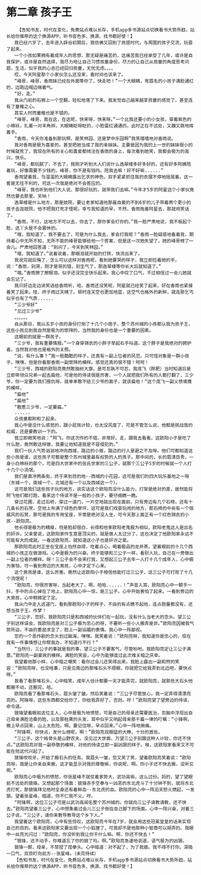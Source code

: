 # 第二章 孩子王
        【告知书友，时代在变化，免费站点难以长存，手机app多书源站点切换看书大势所趋，站长给你推荐的这个换源APP，听书音色多、换源、找书都好使！】
       我已经六岁了，去年进入辟谷初期后，我仿佛又回到了孩提时代，与周围的孩子交流，玩耍了起来。
       一个小孩如果拥有着成年人的思想，那无疑是痛苦的，这痛苦我已经承受了几年，或许是自我保护，或许是自然选择，我尽力地让自己习惯孩童身份，尽力的让自己从孩童的角度思考问题，生活，似乎我的心态已经回归孩童，无忧无虑。。。。
       哎，今天阿星那个小家伙怎么还没来，看时间也该来了。
       “峰哥，峰哥，香雨妹已经在外面等你了，快走吧！”一个大眼睛，弯眉毛的小孩子满脸通红的，边跑边喊边喘着气。
       “好，走。”
       我从门前的石狮上一个空翻，轻松地落了下来。我发觉自己越来越享孩童的感觉了，甚至连有了童稚之心。
       其实人时而童稚也是不错的。
       “峰哥，峰哥，我在这，在这呢，快来呀，快来呀。”一个比我还要小的小女孩，穿着紫色的小棉袄，扎着一对羊角辫，大眼睛眨呀眨的，小脸蛋红通通的，此时正在不远处，又蹦又跳地挥着手。
       “香雨，今天你准备到那玩啊，是笑林园，还是梦中乐园啊”我笑嘻嘻地对香雨说。
       我对香雨是极为喜爱的，甚至把她当成了我的亲妹妹。主要是因为我的上一世的妹妹很小的时候就死了，我现在所有的关心和喜爱都倾注在香雨的身上，每次看到她笑，我都会极为的高兴，快乐。
       “峰哥，都玩腻了，不去了，我刚才听到大人们说什么逸翠楼多好多好的，还有好多阿姨陪着玩，好像需要不少钱的，峰哥，你不是有钱吗。陪我去嘛！好不好嘛......”
       香雨望着我，乌溜溜的大眼睛露出乞求的神色，双手紧紧抓住我的衣摆不停地摇晃着。这一套是无往不利的，可这一次我是绝对不会答应的。
       “峰哥，我也听到他们大人说，那很好玩的，就带我们去嘛。”今年才5岁的阿星这个小家伙竟然也要去那里。天呐！
       逸翠楼是什么地方，那是妓院，要让老爹知道他那最自豪的不到6岁的儿子带着两个更小的孩子去逛妓院，他不把我打死才怪呢。幸亏我知道的早，不然，香雨拖着阿星去，那就闹笑话了。
       “香雨，不行，这地方不可以去，你去了，那你爹会打你的。”我一脸严肃地说，我不板起个脸，这丫头是不会罢休的。
       “哦，我知道了，我不要去了，可是为什么我去，爹会打我呢？”香雨一脸疑惑地看着我，期待着心中无所不知，无所不能的峰哥能够给他一个答案，但是这一次她失望了，她的峰哥楞了一会儿。严肃地回答道：“别问了，今天到笑林园。”
       “哦，我知道了。”说着说着，那眼泪就开始的打转，快流出来了。
       我说完就后悔了，怎么可以这样对香雨呢，看到她要哭的样子，我立即拉着她的手，说：“香雨，别哭，刚才是哥的错，别生气了，那逸翠楼等你长大后就知道了。”
       “哦。”香雨擦了擦眼泪。似乎还没完全快乐起来。我心中叹了口气，不过相信过一会儿她就会忘记了。
       我只好边走边讲笑话给香雨听，哈，香雨还没笑呢，阿星就已经笑了起来，好在香雨也紧接着笑了起来。哇，终于雨过天晴了。顿时连天空也更加地蓝，这空气也格外的新鲜，就连那乞丐似乎也有了气质......
       “三少爷好”
       “见过三少爷”
       。。。。。。
       自从那日，我以五岁小孩的身份打倒了十几个小痞子，整个苏州城的小孩都认我为孩子王，这些小孩见到我自然是极为的崇拜的，当然我的身份也是一个重要的因素。
       这眼前的就是一群孩子。
       “三少爷，我有重要情报。”一个身穿锦衣的小胖子举起右手叫道。这个胖子是我绝对的拥护者。当然我对他也是格外的关照。
       “说，有什么事？”我一脸酷酷的样子，还真有一副上位者的风范，只可惜对象是一群小孩子。嘿嘿，但是你看那香雨一副崇拜的模样。感觉还真的很不错！呵呵！
       “三少爷，西城的欧阳亮竟然敢独树大旗，是可忍孰不可忍，我庞飞（胖肥）当时知道后是立即带领众兄弟一起去扁他，可是他的侍读很是厉害，一个人就把我们所有的人都打翻了，三少爷，你一定要为我们报仇呀。就单单敢不给三少爷的面子，就该扁他！”这个庞飞一副义愤填膺的模样。
       “扁他”
       “扁他”
       “敢惹三少爷，一定要扁。”
       ......
       众孩童都附和了起来。
       我心中是没什么感觉的，跟小屁孩计较，也太没风度了，可是不管怎么说，他都是挑战我的权威，还是要教训一下的。
       我立即微笑地说：“阿飞，你这次作的不错，非常好。走，跟我去看看，这欧阳小子是吃了什么胆，竟然敢这样做，我要让他知道我是不容侵犯的。”
       我们一伙人气势汹汹地冲向西城，路边的小贩，路边的行人是避之不及呀。他们可都知道这些小孩是谁，这些孩子可都是整个苏州城里最有权势的人的孩子。那中间的，长的眉清目秀，一身小白棉袄的那个，可是四大世家中的张氏世家的三公子，就那个三公子5岁的时候就一个人打十几个小流氓。
       我们是直冲两条街，终于来到目的地--西城的小花园，这可是我们的四大玩乐基地之一呀（东城一个，南城一个，北城还有一个以及西城这一个）。
       这可是我们这些孩子玩的地方，说实话这个欧阳亮没什么能力，打架是绝对的差，居然能将阿飞他们都打跑，看来这个侍读不是一般的小孩子，要仔细瞧一瞧。
       穿过花圃，走过石桥，穿过一道门，一片空地就出现在面前，只有旁边有几个石椅，还有十几条长的石凳，空地上布满了绿色的草坪，这可是我们戏耍玩闹的地方，那石椅的中央有一个很威风的石凳，那可是我的专用宝座，平常是绝对没人坐，可今天那上面正有一个红色锦衣的小孩--欧阳亮。
       他长得是极为的精瘦，但是脸却很白，长得和他爹欧阳老鬼极为相似，欧阳老鬼这人是出名的奸诈。父亲曾说，这欧阳家作生意是顶尖的，就是做人太过分了，这也决定了他欧阳家永远不可能有大的成就。一看这欧阳亮，就知道这小子也是奸诈之辈。
       那欧阳亮此时正坐在宝座上怡然自得，吃着点心，喝着极品的龙井茶。望着眼前的十几个西城的小孩正在做游戏。心中是极为的兴奋。终于能够和三公子一样，看别人玩，自己在一旁做出一副上位者的模样。呀！三公子会不会来打我，又想起三公子去年一人打十几个成年人，心中极为害怕，可一看到旁边的大男孩，心中才定下心来。
       这个男孩是谁，这么厉害。竟然让这欧阳小子相信他能打过三公子，这三公子可打败了十几个流氓呢！
       “欧阳亮，你很厉害呀，当起老大了。啊，哈哈......！”声音入耳，欧阳亮心中一颤手一抖，手中的点心掉在了地上，欧阳亮心中一惊，是三公子。心中开始害怕了起来。一看到旁边的大男孩，心中稍微定了定。
       我从门中走入这道门，看到那欧阳小子的样子，不由的有点瞧不起他，连点胆量都没有，还想当孩子王。作梦！
       “三公子，您好。我欧阳亮只是和西城的伙伴们在一起玩，没有什么当老大的念头。望三公子别这样误会，我欧阳亮是对三公子极为忠心的呀，不要听一些小人搬弄是非。”欧阳亮因被我气势所迫，不由的委屈求全了，脸上一副谄媚的表情。我心中一阵鄙视。
       忽的一个恶作剧的念头划过脑海，嘿嘿。我笑着说：“欧阳亮呀，我知道你是忠心的，现在我有一件事情想让你帮我办，不知道行不行？”
       “当然行，三公子的事就是我的事，望三公子不要客气，尽管吩咐。我欧阳亮定让三公子满意。”欧阳亮一副豪爽的模样。满脸的笑容，心中为能够度过此次难关暗之庆幸。
       我望着他那小样，心中暗之嘲笑：看你过会儿还笑得出来。我脸上露出一副和煦的笑容：“欧阳亮呀，也没啥事，只是见南边的那堆石头不顺眼，你就把它给我弄到北边吧，要快点呀。”
       我看了看那堆石头，心中暗笑，成年人估计都要一天才能弄完，就欧阳亮，就那些大石头他都搬不动，还搬完，哈。
       欧阳亮看了看那堆石头，眉头皱了皱。然后笑着说：“三公子尽管放心，我一定弄得漂漂亮亮的。阿锋呀，这些东西都交给你了，你给我弄好了，否则。哼！”欧阳亮望了望旁边的侍读，命令道。
       狼锋望着眼前这位主人，心中是极为地愤怒，可是自己的母亲还需要医治，忽脑中浮现出自己母亲满脸沧桑的脸，以及那枯黄的头发，耳中似乎又响起母亲那千篇一律的叮嘱：“小锋啊，晚上早点回来，山上太危险。啊。要记住呀，早点回来。”心中一阵地揪痛。
       “阿锋啊，你快点，发什么楞呢，啊！”欧阳亮双眼猛的大睁，十分的嚣张。
       “三公子，这个贱骨头是山野农夫，没见过大世面，万望三公子别跟这种人计较，你还不快点。”这欧阳亮对我一副恭敬的模样，对他的侍读立即一副凶狠的样子。唉，这欧阳家看来又不可能在他这代兴起了。
       狼锋咬咬牙，开始了搬石头的任务。我眉头一皱，忽又笑了笑，望着欧阳亮笑着说：“欧阳亮呀，我是让你亲自来搬，这才能显示对我的尊敬嘛，你说呢，啊。你小子还不快去搬，没听见啊。”
       欧阳亮心中极为的愤怒，你张星峰不就仗着家势大，武功高嘛，这么过份。妈的，望了望眼前不远处的狼锋。又想起那个场面：狼锋赤手空拳与一凶恶的东北虎斗了十分钟不到，就将东北虎打死，那狼锋拜见他时全身还有着鲜血--东北虎的血。欧阳亮的心中一阵滔天怒火燃起，一发狠。望着张星峰，暗道，你不仁我不义。哼。
       “阿锋啊，这位三公子可是以武功高闻名整个苏州城的。你就向三公子请教请教，还不快去。”欧阳亮望着三公子，心中想象着过会儿三公子倒在自己脚下的场面。心中一阵兴奋，对着三公子说，“三公子，请你来教导教导这个乡下人。”
       我望着这个欧阳亮，心中有些惊叹，这欧阳亮今年在7岁，就会用这些冠冕堂皇的话来实现自己的目的。看来这欧阳家又要出现一个小狐狸了，可我却不是他那种小智商可以胡弄的。我眼中一丝亮光闪过：“欧阳亮，你没听到我让你干什么嘛。啊，你还不快去！”
       “狼锋，还不动手，你难道忘了你的娘了吗。啊。”欧阳亮急速地说道，语气极为的凶狠。
       狼锋一颤，母亲，不禁捏了捏拳头。心中暗道：对不起了，为了我娘。我不得不打你。深吸一口气，双目盯向前方--张星峰。（未完待续）
       【告知书友，时代在变化，免费站点难以长存，手机app多书源站点切换看书大势所趋，站长给你推荐的这个换源APP，听书音色多、换源、找书都好使！】